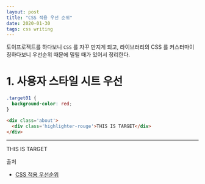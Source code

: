 ```yaml
---
layout: post
title: "CSS 적용 우선 순위"
date: 2020-01-30
tags: css writing
---
```


토이프로젝트를 하다보니 `CSS` 를 자꾸 만지게 되고, 라이브러리의 CSS 를 커스터마이징하다보니 우선순위 때문에 밀릴 때가 있어서 정리한다.

# 1. 사용자 스타일 시트 우선

``` css
.target01 {
  background-color: red;
}
```

``` html
<div class='about'>
  <div class='highlighter-rouge'>THIS IS TARGET</div>
</div>
```
---

<style>
.target01 {
  background-color: red!important;
}
</style>

<div class='about'>
  <div class='highlighter-rouge'>THIS IS TARGET</div>
</div>

출처
- [CSS 적용 우선순위](https://opentutorials.org/module/484/4149)
